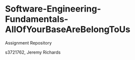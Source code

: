 # Software-Engineering-Fundamentals-AllOfYourBaseAreBelongToUs
Assignment Repository

s3721762, Jeremy Richards
